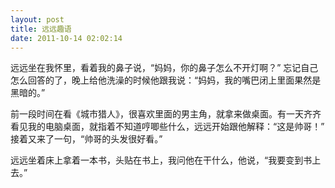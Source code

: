 ```yaml
---
layout: post
title: 远远趣语
date: 2011-10-14 02:02:14
---
```




远远坐在我怀里，看着我的鼻子说，“妈妈，你的鼻子怎么不开灯啊？”
忘记自己怎么回答的了，晚上给他洗澡的时候他跟我说：“妈妈，我的嘴巴闭上里面果然是黑暗的。”


前一段时间在看《城市猎人》，很喜欢里面的男主角，就拿来做桌面。有一天齐齐看见我的电脑桌面，就指着不知道哼唧些什么，远远开始跟他解释：“这是帅哥！”
接着又来了一句，“帅哥的头发很好看。”

远远坐着床上拿着一本书，头贴在书上，我问他在干什么，他说，“我要变到书上去。”


